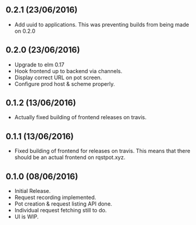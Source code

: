 0.2.1 (23/06/2016)
---

- Add uuid to applications.  This was preventing builds from being made on
  0.2.0

0.2.0 (23/06/2016)
---

- Upgrade to elm 0.17
- Hook frontend up to backend via channels.
- Display correct URL on pot screen.
- Configure prod host & scheme properly.

0.1.2 (13/06/2016)
---

- Actually fixed building of frontend releases on travis.

0.1.1 (13/06/2016)
---

- Fixed building of frontend for releases on travis.  This means that there
  should be an actual frontend on rqstpot.xyz.

0.1.0 (08/06/2016)
---

- Initial Release.
- Request recording implemented.
- Pot creation & request listing API done.
- Individual request fetching still to do.
- UI is WIP.
